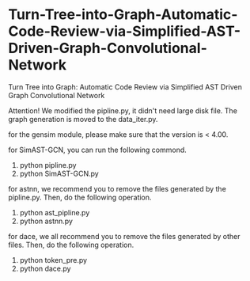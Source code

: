 # Turn-Tree-into-Graph-Automatic-Code-Review-via-Simplified-AST-Driven-Graph-Convolutional-Network
Turn Tree into Graph: Automatic Code Review via Simplified AST Driven Graph Convolutional Network


Attention! We modified the pipline.py, it didn't need large disk file. The graph generation is moved to the data_iter.py.

for the gensim module, please make sure that the version is < 4.00.

for SimAST-GCN, you can run the following commond.
1. python pipline.py
2. python SimAST-GCN.py

for astnn, we recommend you to remove the files generated by the pipline.py. Then, do the following operation.
1. python ast_pipline.py
2. python astnn.py


for dace, we all recommend you to remove the files generated by other files. Then, do the following operation.
1. python token_pre.py
2. python dace.py
